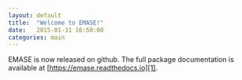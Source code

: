 ```yaml
---
layout: default
title:  "Welcome to EMASE!"
date:   2015-01-31 16:50:00
categories: main
---
```


EMASE is now released on github. The full package documentation is available at [https://emase.readthedocs.io][1].

[1]: https://emase.readthedocs.io
